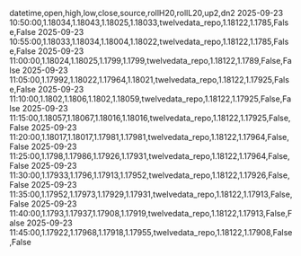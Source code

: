 datetime,open,high,low,close,source,rollH20,rollL20,up2,dn2
2025-09-23 10:50:00,1.18034,1.18043,1.18025,1.18033,twelvedata_repo,1.18122,1.1785,False,False
2025-09-23 10:55:00,1.18033,1.18034,1.18004,1.18022,twelvedata_repo,1.18122,1.1785,False,False
2025-09-23 11:00:00,1.18024,1.18025,1.1799,1.1799,twelvedata_repo,1.18122,1.1789,False,False
2025-09-23 11:05:00,1.17992,1.18022,1.17964,1.18021,twelvedata_repo,1.18122,1.17925,False,False
2025-09-23 11:10:00,1.1802,1.1806,1.1802,1.18059,twelvedata_repo,1.18122,1.17925,False,False
2025-09-23 11:15:00,1.18057,1.18067,1.18016,1.18016,twelvedata_repo,1.18122,1.17925,False,False
2025-09-23 11:20:00,1.18017,1.18017,1.17981,1.17981,twelvedata_repo,1.18122,1.17964,False,False
2025-09-23 11:25:00,1.1798,1.17986,1.17926,1.17931,twelvedata_repo,1.18122,1.17964,False,False
2025-09-23 11:30:00,1.17933,1.1796,1.17913,1.17952,twelvedata_repo,1.18122,1.17926,False,False
2025-09-23 11:35:00,1.17952,1.17973,1.17929,1.17931,twelvedata_repo,1.18122,1.17913,False,False
2025-09-23 11:40:00,1.1793,1.17937,1.17908,1.17919,twelvedata_repo,1.18122,1.17913,False,False
2025-09-23 11:45:00,1.17922,1.17968,1.17918,1.17955,twelvedata_repo,1.18122,1.17908,False,False
